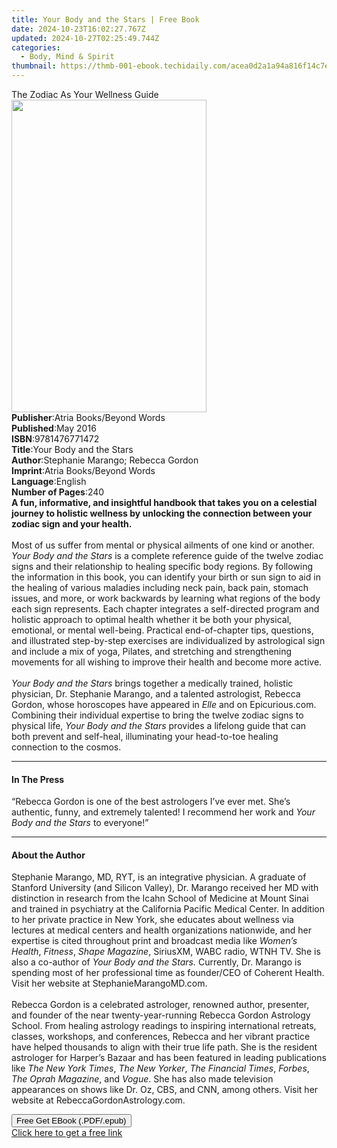 ```yaml
---
title: Your Body and the Stars | Free Book
date: 2024-10-23T16:02:27.767Z
updated: 2024-10-27T02:25:49.744Z
categories:
  - Body, Mind & Spirit
thumbnail: https://thmb-001-ebook.techidaily.com/acea0d2a1a94a816f14c7e8dd690c801bdb7ed32b1884812aaf7afc80d2c9334.jpg
---
```

<main id="book-container">
  <div class="flex flex-col">
    <div class="book-brief flex-1 py-6 px-4 sm:p-6 md:py-10 md:px-8">
      <!-- brief-->
      <div class="book-brief-main">The Zodiac As Your Wellness Guide</div>
    </div>
    <div
      class="book-meta-info flex-1 grid gap-4 col-start-1 col-end-3 row-start-1 sm:mb-6 sm:grid-cols-4 lg:gap-6 lg:col-start-2 lg:row-end-6 lg:row-span-6 lg:mb-0"
    >
      <div
        class="book-meta-info-left place-content-center mt-4 p-4 text-sm leading-6 col-start-2 col-span-2 dark:text-slate-400"
      >
        <img
          class="w-full h-500 object-cover rounded-lg sm:h-255 sm:col-span-2 lg:col-span-full"
          src="https://img-001-ebook.techidaily.com/a041bed629796f0f5399d509df4b46c47e2f81b17fd504b6a08c2fbdbad3883b.jpg"
          alt=""
          width="312"
          height="500"
        />
      </div>
      <div
        class="book-meta-info-right mt-2 col-start-1 row-start-2 col-span-3 self-center"
      >
        <!-- meta data  -->
        <div class="flex flex-col px-4 md:px-8">
          <div class="flex-1">
            <strong>Publisher</strong>:<span class="px-2"
              >Atria Books/Beyond Words</span
            >
          </div>
          <div class="flex-1">
            <strong>Published</strong>:<span class="px-2">May 2016</span>
          </div>
          <div class="flex-1">
            <strong>ISBN</strong>:<span class="px-2">9781476771472</span>
          </div>
          <div class="flex-1">
            <strong>Title</strong>:<span class="px-2"
              >Your Body and the Stars</span
            >
          </div>
          <div class="flex-1">
            <strong>Author</strong>:<span class="px-2"
              >Stephanie Marango; Rebecca Gordon</span
            >
          </div>
          <div class="flex-1">
            <strong>Imprint</strong>:<span class="px-2"
              >Atria Books/Beyond Words</span
            >
          </div>
          <div class="flex-1">
            <strong>Language</strong>:<span class="px-2">English</span>
          </div>
          <div class="flex-1">
            <strong>Number of Pages</strong>:<span class="px-2">240</span>
          </div>
        </div>
      </div>
    </div>
    <div class="book-description flex-1 py-6 px-4 sm:p-6 md:py-10 md:px-8">
      <div class="book-description-main">
        <div accordion-content="" id="description">
          <b
            >A fun, informative, and insightful handbook that takes you on a
            celestial journey to holistic wellness by unlocking the connection
            between your zodiac sign and your health.</b
          ><br /><br />Most of us suffer from mental or physical ailments of one
          kind or another. <i>Your Body and the Stars</i> is a complete
          reference guide of the twelve zodiac signs and their relationship to
          healing specific body regions. By following the information in this
          book, you can identify your birth or sun sign to aid in the healing of
          various maladies including neck pain, back pain, stomach issues, and
          more, or work backwards by learning what regions of the body each sign
          represents. Each chapter integrates a self-directed program and
          holistic approach to optimal health whether it be both your physical,
          emotional, or mental well-being. Practical end-of-chapter tips,
          questions, and illustrated step-by-step exercises are individualized
          by astrological sign and include a mix of yoga, Pilates, and
          stretching and strengthening movements for all wishing to improve
          their health and become more active.<br />
          <br /><i>Your Body and the Stars</i> brings together a medically
          trained, holistic physician, Dr. Stephanie Marango, and a talented
          astrologist, Rebecca Gordon, whose horoscopes have appeared in
          <i>Elle</i> and on Epicurious.com. Combining their individual
          expertise to bring the twelve zodiac signs to physical life,
          <i>Your Body and the Stars </i>provides a lifelong guide that can both
          prevent and self-heal, illuminating your head-to-toe healing
          connection to the cosmos.
        </div>
        <div class="accordion-fader"></div>
      </div>
    </div>
    <div class="book-excerpts flex-1 py-6 px-4 sm:p-6 md:py-10 md:px-8">
      <!-- excerpts-->
      <div class="book-excerpts-main">
        <hr />
        <h4 class="placeholder placeholder-heading">
          <span>In The Press</span>
        </h4>
        <p>
          “Rebecca Gordon is one of the best astrologers I’ve ever met. She’s
          authentic, funny, and extremely talented! I recommend her work and
          <i>Your Body and the Stars</i> to everyone!”
        </p>
      </div>
    </div>
    <div class="book-about-author flex-1 py-6 px-4 sm:p-6 md:py-10 md:px-8">
      <!-- about author-->
      <div class="book-main-author-main">
        <hr />
        <h4 class="placeholder placeholder-heading">
          <span>About the Author</span>
        </h4>
        <p>
          Stephanie Marango, MD, RYT, is an integrative physician. A graduate of
          Stanford University (and Silicon Valley), Dr. Marango received her MD
          with distinction in research from the Icahn School of Medicine at
          Mount Sinai and trained in psychiatry at the California Pacific
          Medical Center. In addition to her private practice in New York, she
          educates about wellness via lectures at medical centers and health
          organizations nationwide, and her expertise is cited throughout print
          and broadcast media like <i>Women’s Health</i>, <i>Fitness</i>,
          <i>Shape Magazine</i>, SiriusXM, WABC radio, WTNH TV. She is also a
          co-author of <i>Your Body and the Stars.</i> Currently, Dr. Marango is
          spending most of her professional time as founder/CEO of Coherent
          Health. Visit her website at StephanieMarangoMD.com.<br /><br />Rebecca
          Gordon is a celebrated astrologer, renowned author, presenter, and
          founder of the near twenty-year-running Rebecca Gordon Astrology
          School. From healing astrology readings to inspiring international
          retreats, classes, workshops, and conferences, Rebecca and her vibrant
          practice have helped thousands to align with their true life path. She
          is the resident astrologer for Harper’s Bazaar and has been featured
          in leading publications like <i>The New York Times</i>,
          <i>The New Yorker</i>, <i>The Financial Times</i>, <i>Forbes</i>,
          <i>The Oprah Magazine</i>, and <i>Vogue</i>. She has also made
          television appearances on shows like Dr. Oz, CBS, and CNN, among
          others. Visit her website at RebeccaGordonAstrology.com.
        </p>
      </div>
    </div>
    <div class="book-free-get flex-1 py-6 px-4 sm:p-6 md:py-10 md:px-8">
      <button
        id="btn-free-get"
        class="bg-blue-500 hover:bg-blue-700 text-white font-bold py-2 px-4 rounded"
      >
        Free Get EBook (.PDF/.epub)
      </button>
      <div id="countdown-display" class="px-2 text-lg mt-2"></div>
      <a
        id="free-link"
        class="hidden bg-blue-500 hover:bg-blue-700 text-white font-bold py-2 px-4 rounded"
        href="https://www.ebooks.com/en-us/book/2078558/your-body-and-the-stars/stephanie-marango/"
        target="_blank"
        >Click here to get a free link</a
      >
    </div>
    <script>
      let countdownTime = 0;
      let countdownInterval = null;
      document
        .getElementById('btn-free-get')
        .addEventListener('click', startCountdown);
      function startCountdown() {
        countdownTime = new Date().getTime() + 60000 * 3;
        countdownInterval = setInterval(updateCountdown, 1000);
        document.getElementById('btn-free-get').disabled = true;
        document
          .getElementById('btn-free-get')
          .classList.add('bg-gray-500', 'cursor-not-allowed');
      }
      function updateCountdown() {
        let currentTime = new Date().getTime();
        let timeLeft = countdownTime - currentTime;
        let secondsLeft = Math.floor(timeLeft / 1000);
        document.getElementById('countdown-display').innerHTML =
          `Remaining time: ${secondsLeft} seconds.`;
        if (secondsLeft <= 0) {
          clearInterval(countdownInterval);
          document.getElementById('btn-free-get').classList.add('hidden');
          document.getElementById('free-link').classList.remove('hidden');
          document.getElementById('countdown-display').innerHTML = '';
        }
      }
    </script>
  </div>
</main>

<ins class="adsbygoogle"
      style="display:block"
      data-ad-client="ca-pub-7571918770474297"
      data-ad-slot="8358498916"
      data-ad-format="auto"
      data-full-width-responsive="true"></ins>
    